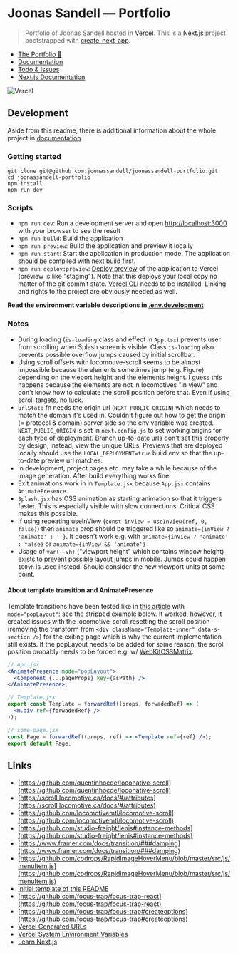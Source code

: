 # Joonas Sandell — Portfolio

> Portfolio of Joonas Sandell hosted in [Vercel](http://joonassandell.com). This is a [Next.js](https://nextjs.org/) project bootstrapped with [create-next-app](https://github.com/vercel/next.js/tree/canary/packages/create-next-app).

- [The Portfolio 🚀](http://joonassandell.com)
- [Documentation](https://www.notion.so/joonassandell/Readme-690a861b326e430395ddcae8d017cbf6?pvs=4)
- [Todo & Issues](https://www.notion.so/joonassandell/09255e8ef2934c50ae4cd8994bad29d6?v=3ac6de3229434d31b434db726dc4b0fc&pvs=4)
- [Next.js Documentation](https://nextjs.org/docs)

![Vercel](https://therealsujitk-vercel-badge.vercel.app/?app=joonassandell-portfolio&style=for-the-badge)

## Development

Aside from this readme, there is additional information about the whole project in [documentation](https://www.notion.so/joonassandell/Readme-690a861b326e430395ddcae8d017cbf6?pvs=4).

### Getting started

```
git clone git@github.com:joonassandell/joonassandell-portfolio.git
cd joonassandell-portfolio
npm install
npm run dev
```

### Scripts

- `npm run dev`: Run a development server and open [http://localhost:3000](http://localhost:3000) with your browser to see the result
- `npm run build`: Build the application
- `npm run preview`: Build the application and preview it locally
- `npm run start`: Start the application in production mode. The application should be compiled with next build first.
- `npm run deploy:preview`: [Deploy preview](https://vercel.com/docs/concepts/deployments/preview-deployments) of the application to Vercel (preview is like "staging"). Note that this deploys your local copy no matter of the git commit state. [Vercel CLI](https://vercel.com/docs/cli) needs to be installed. Linking and rights to the project are obviously needed as well.

**Read the environment variable descriptions in [.env.development](./.env.development)**

### Notes

- During loading (`is-loading` class and effect in `App.tsx`) prevents user from scrolling when Splash screen is visible. Class `is-loading` also prevents possible overflow jumps caused by initial scrollbar.
- Using scroll offsets with locomotive-scroll seems to be almost impossible because the elements sometimes jump (e.g. Figure) depending on the vieport height and the elements height. I guess this happens because the elements are not in locomotives "in view" and don't know how to calculate the scroll position before that. Even if using scroll targets, no luck.
- `urlState` fn needs the origin url (`NEXT_PUBLIC_ORIGIN`) which needs to match the domain it's used in. Couldn't figure out how to get the origin (= protocol & domain) server side so the env variable was created. `NEXT_PUBLIC_ORIGIN` is set in `next.config.js` to set working origins for each type of deployment. Branch up-to-date urls don't set this properly by design, instead, view the unique URLs. Previews that are deployed locally should use the `LOCAL_DEPLOYMENT=true` build env so that the up-to-date preview url matches.
- In development, project pages etc. may take a while because of the image generation. After build everything works fine.
- Exit animations work in in `Template.jsx` because `App.jsx` contains `AnimatePresence`
- `Splash.jsx` has CSS animation as starting animation so that it triggers faster. This is especially visible with slow connections. Critical CSS makes this possible.
- If using repeating useInView (`const inView = useInView(ref, 0, false)`) then `animate` prop should be triggered like so `animate={inView ? 'animate' : ''}`. It doesn't work e.g. with `animate={inView ? 'animate' : false}` or `animate={inView && 'animate'}`
- Usage of `var(--vh)` ("viewport height" which contains window height) exists to prevent possible layout jumps in mobile. Jumps could happen `100vh` is used instead. Should consider the new viewport units at some point.

#### About template transition and AnimatePresence

Template transitions have been tested like in [this article](https://www.notion.so/joonassandell/Next-js-Page-Transitions-with-Framer-Motion-Max-Schmitt-ca79b293fcc54adab0f197a53b7833ad?pvs=4) with `mode="popLayout"`: see the stripped example below. It worked, however, it created issues with the locomotive-scroll resetting the scroll position (removing the transform from `<div className="Template-inner" data-s-section />`) for the exiting page which is why the current implementation still exists. If the popLayout needs to be added for some reason, the scroll position probably needs to be forced e.g. w/ [WebKitCSSMatrix](https://stackoverflow.com/questions/42267189/how-to-get-value-translatex-by-javascript).

```jsx
// App.jsx
<AnimatePresence mode="popLayout">
  <Component {...pageProps} key={asPath} />
</AnimatePresence>;

// Template.jsx
export const Template = forwardRef((props, forwadedRef) => (
  <m.div ref={forwadedRef} />
));

// some-page.jsx
const Page = forwardRef((props, ref) => <Template ref={ref} />);
export default Page;
```

## Links

- [https://github.com/quentinhocde/loconative-scroll](https://github.com/quentinhocde/loconative-scroll)
- [https://scroll.locomotive.ca/docs/#/attributes](https://scroll.locomotive.ca/docs/#/attributes)
- [https://github.com/locomotivemtl/locomotive-scroll](https://github.com/locomotivemtl/locomotive-scroll)
- [https://github.com/studio-freight/lenis#instance-methods](https://github.com/studio-freight/lenis#instance-methods)
- [https://www.framer.com/docs/transition/###damping](https://www.framer.com/docs/transition/###damping)
- [https://github.com/codrops/RapidImageHoverMenu/blob/master/src/js/menuItem.js](https://github.com/codrops/RapidImageHoverMenu/blob/master/src/js/menuItem.js)
- [Initial template of this README](https://github.com/vercel/next.js/blob/canary/packages/create-next-app/templates/default/js/README-template.md)
- [https://github.com/focus-trap/focus-trap-react](https://github.com/focus-trap/focus-trap-react)
- [https://github.com/focus-trap/focus-trap#createoptions](https://github.com/focus-trap/focus-trap#createoptions)
- [Vercel Generated URLs](https://vercel.com/docs/concepts/deployments/generated-urls)
- [Vercel System Environment Variables](https://vercel.com/docs/concepts/projects/environment-variables/system-environment-variables)
- [Learn Next.js](https://nextjs.org/learn)
